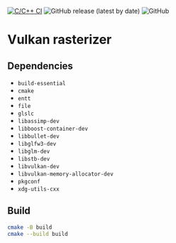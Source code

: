 [![C/C++ CI](https://github.com/otreblan/vulkan-hello/workflows/C/C++%20CI/badge.svg)](https://github.com/otreblan/vulkan-hello/actions?query=workflow%3A%22C%2FC%2B%2B+CI%22)
![GitHub release (latest by date)](https://img.shields.io/github/v/release/otreblan/vulkan-hello?logo=github)
![GitHub](https://img.shields.io/github/license/otreblan/vulkan-hello?logo=gnu)

# Vulkan rasterizer

## Dependencies

* `build-essential`
* `cmake`
* `entt`
* `file`
* `glslc`
* `libassimp-dev`
* `libboost-container-dev`
* `libbullet-dev`
* `libglfw3-dev`
* `libglm-dev`
* `libstb-dev`
* `libvulkan-dev`
* `libvulkan-memory-allocator-dev`
* `pkgconf`
* `xdg-utils-cxx`

## Build
``` bash
cmake -B build
cmake --build build
```
